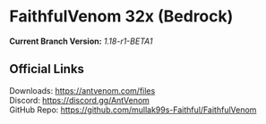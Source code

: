 # FaithfulVenom 32x (Bedrock)

**Current Branch Version:** _1.18-r1-BETA1_  

## Official Links

Downloads: https://antvenom.com/files  
Discord: https://discord.gg/AntVenom  
GitHub Repo: https://github.com/mullak99s-Faithful/FaithfulVenom  
